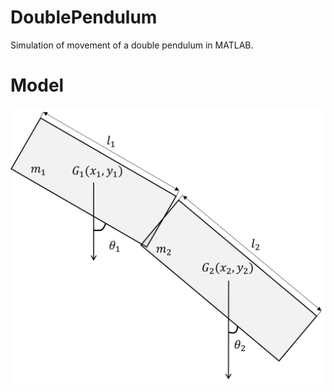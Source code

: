 # DoublePendulum
Simulation of movement of a double pendulum in MATLAB. 

# Model
![Model image](image.png)
